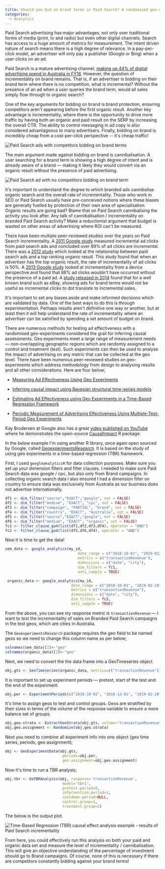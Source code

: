 ```yaml
---
title: Should you bid on brand terms in Paid Search? A randomised geo-experiment
categories:
  - Analytics
---
```

Paid Search advertising has major advantages, not only over traditional forms of media (print, tv and radio) but even other digital channels. Search has access to a huge amount of metrics for measurement. The intent driven nature of search means there is a high degree of relevance. In a pay-per-click model, an advertiser will only pay a publisher (Google or Bing) when a user clicks on an ad.  

Paid Search is a mature advertising channel, [making up 44% of digital advertising spend in Australia in FY18](https://www.iabaustralia.com.au/news-and-updates/iab-press-releases/item/22-iab-press-releases/2624-marketers-continue-to-reinvest-strongly-in-digital-advertising). However, the question of incrementality on brand remains. That is, if an advertiser is bidding on their brand term where there is no competition, what is incremental? Without the presence of an ad when a user queries the brand term, would all sales simply flow through to organic search?

One of the key arguments for bidding on brand is brand protection, ensuring competitors aren't appearing before the first organic result. Another key advantage is incrementality, where there is the opportunity to drive more traffic by having both an organic and paid result on the SERP by increasing the overall CTR. The ability to control messaging in ad copy is also considered advantageous to many advertisers. Finally, bidding on brand is incredibly cheap from a cost-per-click perspective -- it's cheap traffic!

![Paid Search ads with competitors bidding on brand terms](https://anthonypiccolo.github.io/assets/2019/03/sportsbet-serp.jpg)

The main argument made against bidding on brand is cannibalisation. A user searching for a brand term is showing a high degree of intent and is already aware of a brand &mdash; making it likely they would convert via an organic result without the presence of paid advertising.

![Paid Search ad with no competitors bidding on brand term](https://anthonypiccolo.github.io/assets/2019/03/bupa-serp.jpg)

It's important to understand the degree to which branded ads cannibalise organic search and the overall rate of incrementality. Those who work in SEO or Paid Search usually have pre-conceived notions where these biases are generally fuelled by protection of their own area of specialisation. Organic results are going bad? Blame that on Paid Search cannibalising the activity you look after. Any talk of cannibalisation / incrementality on branded Paid Search activity? Make a reductionist argument that budget is wasted on other areas of advertising where ROI can't be measured.  

There have been multiple peer-reviewed studies over the years on Paid Search incrementality. A [2011 Google study](https://ai.google/research/pubs/pub37161) measured incremental ad clicks from paid search ads and concluded over 89% of ad clicks are incremental. There was a [2012 study](https://ai.google/research/pubs/pub37731) which looked at the relationship between paid search ads and a top ranking organic result. This study found that when an advertiser has the top organic result, the rate of incrementality of ad clicks is 50%. A [2013 Google study](https://ai.google/research/pubs/pub41334) looked at incrementality from a device perspective and found that 88% ad clicks wouldn't have occurred without the presence of a paid ad. A [study released in 2014](http://faculty.haas.berkeley.edu/stadelis/tadelis.pdf) found that for a well known brand such as eBay, showing ads for brand terms would not be useful as incremental clicks to dot translate to incremental sales.  

It's important to set any biases aside and make informed decisions which are validated by data. One of the best ways to do this is through experimentation. Perhaps results aren't definitive one way or another, but at least then it will help understand the rate of incrementality where an advertiser can be satisfied by spending a set amount of budget on brand.  

There are numerous methods for testing ad effectiveness with a randomised geo-experiments considered the grail for inferring causal assessments. Geo experiments meet a large range of measurement needs &mdash; non-overlapping geographic regions which are randomly assigned to a control and treatment (test). Such experiments can then be used to analyse the impact of advertising on any metric that can be collected at the geo level. There have been numerous peer-reviewed studies on geo-experiments which address methodology from design to analysing results and all other considerations. Here are four below;

  * [Measuring Ad Effectiveness Using Geo Experiments](https://ai.google/research/pubs/pub45950)

  * [Inferring causal impact using Bayesian structural time-series models](https://ai.google/research/pubs/pub41854)

  * [Estimating Ad Effectiveness using Geo Experiments in a Time-Based Regression Framework](https://ai.google/research/pubs/pub38355)

  * [Periodic Measurement of Advertising Effectiveness Using Multiple-Test-Period Geo Experiments](https://ai.google/research/pubs/pub38356)

Kay Brodersen at Google also has a great [video published on YouTube](https://www.youtube.com/watch?v=GTgZfCltMm8) where he demonstrates the open-source [CausalImpact](https://google.github.io/CausalImpact/) R package.

In the below example I'm using another R library, once again open sourced by Google, called [GeoexperimentsResearch](ttps://github.com/google/GeoexperimentsResearch). It is based on the study of using geo experiments in a time-based regression (TBR) framework.  

First, I used `googleanalyticsR` for data collection purposes. Make sure you set up your dimension filters and filter clauses. I needed to make sure Paid Search data was google / cpc, but also only from Brand campaigns. In collecting organic search data I also ensured I had a dimension filter on country to ensure data was exclusively from Australia as our business does not advertise internationally.

```r
df1 <- dim_filter("source","EXACT","google", not = FALSE)
df2 <- dim_filter("medium", "EXACT", "cpc", not = FALSE)
df3 <- dim_filter("campaign", "PARTIAL", "brand", not = FALSE)
df4 <- dim_filter("country", "EXACT", "Australia", not = FALSE)
df5 <- dim_filter("source","EXACT","google", not = FALSE)
df6 <- dim_filter("medium", "EXACT", "organic", not = FALSE)
fc1 <- filter_clause_ga4(list(df1,df2,df3,df4), operator = "AND")
fc2 <- filter_clause_ga4(list(df5,df6,df4), operator = "AND")
```
Now it is time to get the data!

```r
sem_data <- google_analytics(my_id,
                                 date_range = c("2018-10-01", "2019-0228"),
                                 metrics = c("transactionRevenue"),
                                 dimensions = c("date", "city"),
                                 dim_filters = fc1,
                                 anti_sample = TRUE)

 organic_data <- google_analytics(my_id,
                              date_range = c("2018-10-01", "2019-02-28"),
                              metrics = c("transactionRevenue"),
                              dimensions = c("date", "city"),
                              dim_filters = fc2,
                              anti_sample = TRUE)
```

From the above, you can see my response metric is `transactionRevenue` &mdash; I want to test the incrementality of sales on Branded Paid Search campaigns in the test geos, which are cities in Australia.

The `GeoexperimentsResearch` package requires the geo field to be named geos so we need to change this column name as per below;

```r
colnames(sem_data)[2]<-"geo"
colnames(organic_data)[2]<-"geo"
```

Next, we need to convert the the data frame into a GeoTimeseries object.

```r
obj.gts <- GeoTimeseries(organic_data, metrics=c("transactionRevenue"))
```

It is important to set up experiment periods &mdash; pretest, start of the test and the end of the experiment.

```r
obj.per <- ExperimentPeriods(c("2018-10-01", "2018-12-01", "2019-02-28"))
```

It's time to assign geos to test and control groups. Geos are stratified by their sizes in terms of the volume of the response variable to ensure a more balance set of groups.

```r
obj.geo.strata <- ExtractGeoStrata(obj.gts, volume="transactionRevenue", n.groups=2)
obj.geo.assignment <- Randomize(obj.geo.strata)
 ```

Next you need to combine all experiment info into one object (geo time series, periods, geo assignment);

```r
obj <- GeoExperimentData(obj.gts,
                          periods=obj.per,
                          geo.assignment=obj.geo.assignment)
```

Now it's time to run a TBR analysis;

```r
obj.tbr <- DoTBRAnalysis(obj, response='transactionRevenue',
                          model='tbr1',
                          pretest.period=0,
                          intervention.period=1,
                          cooldown.period=NULL,
                          control.group=1,
                          treatment.group=2)
```

The below is the output plot.

![Time-Based Regression (TBR) causal effect analysis example - results of Paid Search incrementality](https://anthonypiccolo.github.io/assets/2019/03/tbr-analysis-768x572.jpg)

From here, you could effectively run this analysis on both your paid and organic data set and measure the level of incrementality / cannibalisation. This will give an objective understanding of the percentage of investment should go to Brand campaigns. Of course, none of this is necessary if there are competitors constantly bidding against your brand terms!
